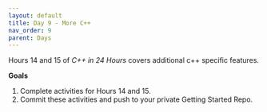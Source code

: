 ```yaml
---
layout: default
title: Day 9 - More C++
nav_order: 9
parent: Days
---
```


Hours 14 and 15 of _C++ in 24 Hours_ covers additional c++ specific features.

**Goals**
1. Complete activities for Hours 14 and 15.
2. Commit these activities and push to your private Getting Started Repo.
